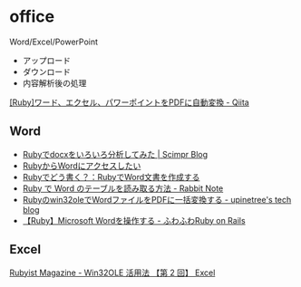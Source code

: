 # office

Word/Excel/PowerPoint
* アップロード
* ダウンロード
* 内容解析後の処理

[[Ruby]ワード、エクセル、パワーポイントをPDFに自動変換 - Qiita](http://qiita.com/sue738/items/c804ae269394ccbfc701)

## Word

* [Rubyでdocxをいろいろ分析してみた | Scimpr Blog](http://blog.scimpr.com/2012/11/01/ruby%E3%81%A7docx%E3%82%92%E3%81%84%E3%82%8D%E3%81%84%E3%82%8D%E5%88%86%E6%9E%90%E3%81%97%E3%81%A6%E3%81%BF%E3%81%9F/)
* [RubyからWordにアクセスしたい](http://route477.net/w/RubyMSWord.html)
* [Rubyでどう書く？：RubyでWord文書を作成する](http://doruby.kbmj.com/zdnet_on_rails/20080711/Ruby_Ruby_Word_)
* [Ruby で Word のテーブルを読み取る方法 - Rabbit Note](http://rabbit-note.com/2015/08/01/handling-word-table-by-ruby/)
* [Rubyのwin32oleでWordファイルをPDFに一括変換する - upinetree's tech blog](http://upinetree.hatenablog.com/entry/2013/04/04/235400)
* [【Ruby】Microsoft Wordを操作する - ふわふわRuby on Rails](http://d.hatena.ne.jp/zucay/20110210/1297346205)

## Excel

[Rubyist Magazine - Win32OLE 活用法 【第 2 回】 Excel](http://magazine.rubyist.net/?0004-Win32OLE)

